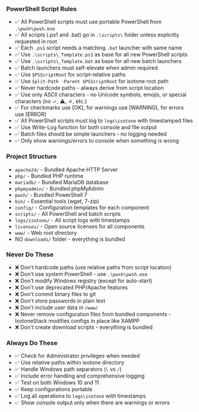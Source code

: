 ### PowerShell Script Rules
- ✅ All PowerShell scripts must use portable PowerShell from `.\pwsh\pwsh.exe`
- ✅ All scripts (.ps1 and .bat) go in `.\scripts\` folder unless explicitly requested in root
- ✅ Each `.ps1` script needs a matching `.bat` launcher with same name
- ✅ Use `.\scripts\_Template.ps1` as base for all new PowerShell scripts
- ✅ Use `.\scripts\_Template.bat` as base for all new batch launchers
- ✅ Batch launchers must self-elevate when admin required
- ✅ Use `$PSScriptRoot` for script-relative paths
- ✅ Use `Split-Path -Parent $PSScriptRoot` for isotone root path
- ✅ Never hardcode paths - always derive from script location
- ✅ Use only ASCII characters - no Unicode symbols, emojis, or special characters (no ✓, ⚠, ✗, etc.)
- ✅ For checkmarks use [OK], for warnings use [WARNING], for errors use [ERROR]
- ✅ All PowerShell scripts must log to `logs\isotone` with timestamped files
- ✅ Use Write-Log function for both console and file output
- ✅ Batch files should be simple launchers - no logging needed
- ✅ Only show warnings/errors to console when something is wrong

### Project Structure
- `apache24/` - Bundled Apache HTTP Server
- `php/` - Bundled PHP runtime
- `mariadb/` - Bundled MariaDB database
- `phpmyadmin/` - Bundled phpMyAdmin
- `pwsh/` - Bundled PowerShell 7
- `bin/` - Essential tools (wget, 7-zip)
- `config/` - Configuration templates for each component
- `scripts/` - All PowerShell and batch scripts
- `logs/isotone/` - All script logs with timestamps
- `licenses/` - Open source licenses for all components
- `www/` - Web root directory
- NO `downloads/` folder - everything is bundled

### Never Do These
- ❌ Don't hardcode paths (use relative paths from script location)
- ❌ Don't use system PowerShell - use `.\pwsh\pwsh.exe`
- ❌ Don't modify Windows registry (except for auto-start)
- ❌ Don't use deprecated PHP/Apache features
- ❌ Don't commit binary files to git
- ❌ Don't store passwords in plain text
- ❌ Don't include user data in `/www/`
- ❌ Never remove configuration files from bundled components - IsotoneStack modifies configs in place like XAMPP
- ❌ Don't create download scripts - everything is bundled

### Always Do These
- ✅ Check for Administrator privileges when needed
- ✅ Use relative paths within isotone directory
- ✅ Handle Windows path separators (`\` vs `/`)
- ✅ Include error handling and comprehensive logging
- ✅ Test on both Windows 10 and 11
- ✅ Keep configurations portable
- ✅ Log all operations to `logs\isotone` with timestamps
- ✅ Show console output only when there are warnings or errors